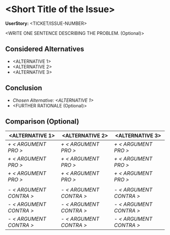 # \<Short Title of the Issue\>

**UserStory:** <TICKET/ISSUE-NUMBER>

<WRITE ONE SENTENCE DESCRIBING THE PROBLEM. (Optional)>

## Considered Alternatives

* <ALTERNATIVE 1>
* <ALTERNATIVE 2>
* <ALTERNATIVE 3>

## Conclusion

* *Chosen Alternative: <ALTERNATIVE 1>*
* <FURTHER RATIONALE (Optional)>

## Comparison (Optional)

<ALTERNATIVE 1> | <ALTERNATIVE 2> | <ALTERNATIVE 3>
------------ | ------------- | -------------
*+ < ARGUMENT PRO >* | *+ < ARGUMENT PRO >* | *+ < ARGUMENT PRO >* 
*+ < ARGUMENT PRO >* | *+ < ARGUMENT PRO >* | *+ < ARGUMENT PRO >* 
*+ < ARGUMENT PRO >* | *+ < ARGUMENT PRO >* | *+ < ARGUMENT PRO >* 
 |  | 
*- < ARGUMENT CONTRA >* | *- < ARGUMENT CONTRA >* | *- < ARGUMENT CONTRA >* 
*- < ARGUMENT CONTRA >* | *- < ARGUMENT CONTRA >* | *- < ARGUMENT CONTRA >* 
*- < ARGUMENT CONTRA >* | *- < ARGUMENT CONTRA >* | *- < ARGUMENT CONTRA >* 